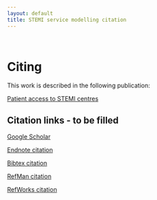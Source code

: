 ```yaml
---
layout: default
title: STEMI service modelling citation
---
```


<br>

# Citing

This work is described in the following publication:


[Patient access to STEMI centres](http://somewhere )

## Citation links - to be filled

[Google Scholar]()


[Endnote citation]()

[Bibtex citation]()

[RefMan citation]()

[RefWorks citation]()